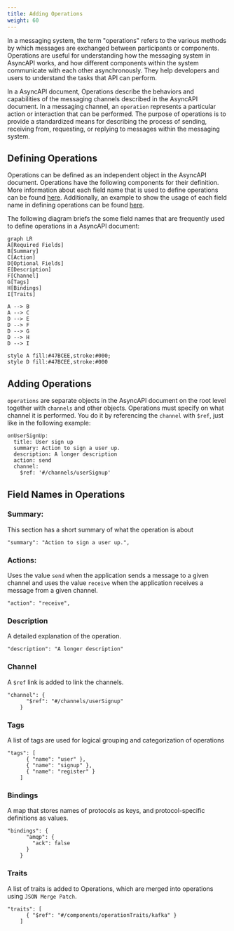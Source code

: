 ```yaml
---
title: Adding Operations
weight: 60
---
```


In a messaging system, the term "operations" refers to the various methods by which messages are exchanged between participants or components. Operations are useful for understanding how the messaging system in AsyncAPI works, and how different components within the system communicate with each other asynchronously. They help developers and users to understand the tasks that API can perform.

In a AsyncAPI document, Operations describe the behaviors and capabilities of the messaging channels described in the AsyncAPI document. In a messaging channel, an `operation` represents a particular action or interaction that can be performed. The purpose of operations is to provide a standardized means for describing the process of sending, receiving from, requesting, or replying to messages within the messaging system. 

## Defining Operations

Operations can be defined as an independent object in the AsyncAPI document. Operations have the following components for their definition. More information about each field name that is used to define operations can be found [here](https://v3.asyncapi.com/docs/reference/specification/v3.0.0-next-major-spec.12#operationObject). 
Additionally, an example to show the usage of each field name in defining operations can be found [here](https://v3.asyncapi.com/docs/reference/specification/v3.0.0-next-major-spec.12#operationsObject).

The following diagram briefs the some field names that are frequently used to define operations in a AsyncAPI document:

```mermaid
graph LR
A[Required Fields]
B[Summary]
C[Action]
D[Optional Fields]
E[Description]
F[Channel]
G[Tags]
H[Bindings]
I[Traits]

A --> B
A --> C
D --> E
D --> F
D --> G
D --> H
D --> I

style A fill:#47BCEE,stroke:#000;
style D fill:#47BCEE,stroke:#000
```

## Adding Operations

`operations` are separate objects in the AsyncAPI document on the root level together with `channels` and other objects. 
Operations must specify on what channel it is performed. You do it by referencing the `channel` with `$ref`, just like in the following example:

```
onUserSignUp:
  title: User sign up
  summary: Action to sign a user up.
  description: A longer description
  action: send
  channel:
    $ref: '#/channels/userSignup'
```

## Field Names in Operations

### Summary:

This section has a short summary of what the operation is about

```
"summary": "Action to sign a user up.",
```

### Actions:

Uses the value `send` when the application sends a message to a given channel and uses the value `receive` when the application receives a message from a given channel.

```
"action": "receive",
```

### Description

A detailed explanation of the operation.

```
"description": "A longer description"
```

### Channel

A `$ref` link is added to link the channels.

```
"channel": {
      "$ref": "#/channels/userSignup"
    }
```

### Tags

A list of tags are used for logical grouping and categorization of operations

```
"tags": [
      { "name": "user" },
      { "name": "signup" },
      { "name": "register" }
    ]
```

### Bindings

A map that stores names of protocols as keys, and protocol-specific definitions as values.

```
"bindings": {
      "amqp": {
        "ack": false
      }
    }
```

### Traits

A list of traits is added to Operations, which are merged into operations using `JSON Merge Patch`.

```
"traits": [
      { "$ref": "#/components/operationTraits/kafka" }
    ]
```



